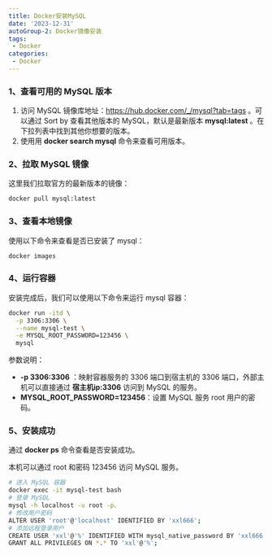```yaml
---
title: Docker安装MySQL
date: '2023-12-31'
autoGroup-2: Docker镜像安装
tags:
 - Docker
categories: 
 - Docker
---
```




### 1、查看可用的 MySQL 版本

1. 访问 MySQL 镜像库地址：https://hub.docker.com/_/mysql?tab=tags 。可以通过 Sort by 查看其他版本的 MySQL，默认是最新版本 **mysql:latest** 。在下拉列表中找到其他你想要的版本。
2. 使用用 **docker search mysql** 命令来查看可用版本。

### 2、拉取 MySQL 镜像

这里我们拉取官方的最新版本的镜像：

```sh
docker pull mysql:latest
```

### 3、查看本地镜像

使用以下命令来查看是否已安装了 mysql：

```sh
docker images
```

### 4、运行容器

安装完成后，我们可以使用以下命令来运行 mysql 容器：

```sh
docker run -itd \
  -p 3306:3306 \
  --name mysql-test \
  -e MYSQL_ROOT_PASSWORD=123456 \
  mysql
```

参数说明：

- **-p 3306:3306** ：映射容器服务的 3306 端口到宿主机的 3306 端口，外部主机可以直接通过 **宿主机ip:3306** 访问到 MySQL 的服务。
- **MYSQL_ROOT_PASSWORD=123456**：设置 MySQL 服务 root 用户的密码。

### 5、安装成功

通过 **docker ps** 命令查看是否安装成功。

本机可以通过 root 和密码 123456 访问 MySQL 服务。

~~~sh
# 进入 MySQL 容器
docker exec -it mysql-test bash
# 登录 MySQL
mysql -h localhost -u root -p、
# 修改用户密码
ALTER USER 'root'@'localhost' IDENTIFIED BY 'xxl666';
# 添加远程登录用户
CREATE USER 'xxl'@'%' IDENTIFIED WITH mysql_native_password BY 'xxl666';
GRANT ALL PRIVILEGES ON *.* TO 'xxl'@'%';
~~~


